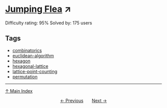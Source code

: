 # [Jumping Flea](https://projecteuler.net/problem=702) ↗️

Difficulty rating: 95%
Solved by: 175 users
## Tags

- [combinatorics](../tags/combinatorics.md)
- [euclidean-algorithm](../tags/euclidean-algorithm.md)
- [hexagon](../tags/hexagon.md)
- [hexagonal-lattice](../tags/hexagonal-lattice.md)
- [lattice-point-counting](../tags/lattice-point-counting.md)
- [permutation](../tags/permutation.md)



---

[↑ Main Index](../README.md)


<div align=center><a href='701.md'>← Previous</a> &nbsp;&nbsp; &nbsp;&nbsp;  <a href='703.md'>Next →</a></div>
